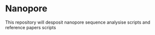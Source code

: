 # Nanopore
This repository will desposit nanopore sequence analysise scripts and reference papers scripts
